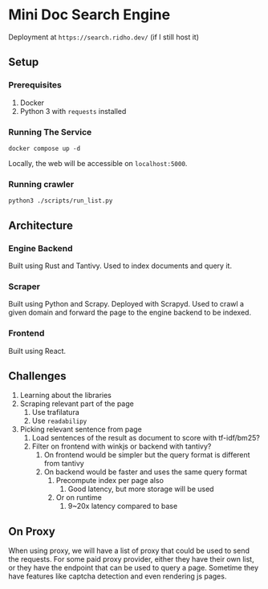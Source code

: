 # Mini Doc Search Engine

Deployment at `https://search.ridho.dev/` (if I still host it)

## Setup

### Prerequisites

1. Docker
2. Python 3 with `requests` installed


### Running The Service

`docker compose up -d`

Locally, the web will be accessible on `localhost:5000`.

### Running crawler

`python3 ./scripts/run_list.py`


## Architecture

### Engine Backend

Built using Rust and Tantivy. Used to index documents and query it.

### Scraper

Built using Python and Scrapy. Deployed with Scrapyd. Used to crawl a given domain and forward the page to the engine backend to be indexed.

### Frontend

Built using React.


## Challenges

1. Learning about the libraries
2. Scraping relevant part of the page
   1. Use trafilatura
   2. Use `readabilipy`
3. Picking relevant sentence from page
   1. Load sentences of the result as document to score with tf-idf/bm25?
   2. Filter on frontend with winkjs or backend with tantivy?
      1. On frontend would be simpler but the query format is different from tantivy
      2. On backend would be faster and uses the same query format
         1. Precompute index per page also
            1. Good latency, but more storage will be used
         2. Or on runtime
            1. 9~20x latency compared to base

## On Proxy

When using proxy, we will have a list of proxy that could be used to send the requests.
For some paid proxy provider, either they have their own list, or they have the endpoint that can be used to query a page.
Sometime they have features like captcha detection and even rendering js pages.
